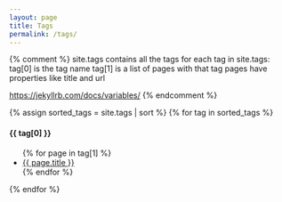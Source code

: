 ```yaml
---
layout: page
title: Tags
permalink: /tags/
---
```


{% comment %}
site.tags contains all the tags
for each tag in site.tags:
  tag[0] is the tag name
  tag[1] is a list of pages with that tag
pages have properties like title and url

https://jekyllrb.com/docs/variables/
{% endcomment %}


{% assign sorted_tags = site.tags | sort %}
{% for tag in sorted_tags %}
<h4 id="{{ tag[0] }}"><b>{{ tag[0] }}</b></h4>
<ul>
{% for page in tag[1] %}
<li><a href="{{ page.url }}">{{ page.title }}</a></li>
{% endfor %}
</ul>
{% endfor %}



